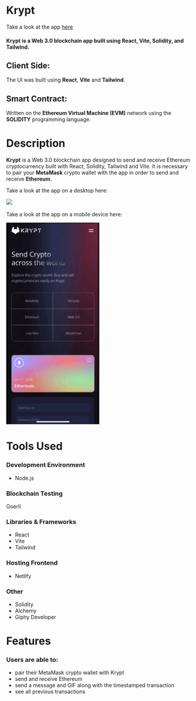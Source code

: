 # Krypt 

Take a look at the app [here](https://krypt-transfer-app.netlify.app/)

#### Krypt is a Web 3.0 blockchain app built using React, Vite, Solidity, and Tailwind.


## Client Side:
The UI was built using **React**, **Vite** and **Tailwind**.

## Smart Contract:
Written on the **Ethereum Virtual Machine (EVM)** network using the **SOLIDITY** programming language.

# Description
**Krypt** is a Web 3.0 blockchain app designed to send and receive Ethereum cryptocurrency built with React, Solidity, Tailwind and Vite. It is necessary to pair your **MetaMask** crypto wallet with the app in order to send and receive **Ethereum**. 

Take a look at the app on a desktop here:

<kbd>
<img src="readme_images/krypt.png"/>
</kbd>


Take a look at the app on a mobile device here:

<kbd>
<img src="readme-images/krypt.gif" width="250"/>
</kbd>

# Tools Used

### Development Environment
* Node.js

### Blockchain Testing
Goerli

### Libraries & Frameworks
* React 
* Vite
* Tailwind 

### Hosting Frontend
* Netlify

### Other
* Solidity
* Alchemy
* Giphy Developer

# Features

### Users are able to:

* pair their MetaMask crypto wallet with Krypt
* send and receive Ethereum
* send a message and GIF along with the timestamped transaction
* see all previous transactions

</body>
